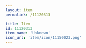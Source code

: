 ```yaml
---
layout: item
permalink: /11120313

title: Item
id: 11120313
item_name: 'Unknown'
icon_url: 'item/icon/11150023.png'
---
```

